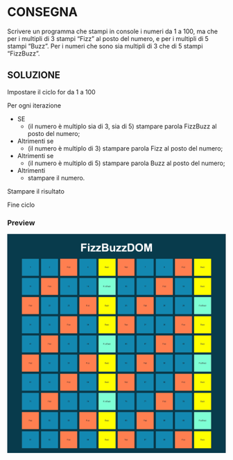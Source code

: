 # CONSEGNA

Scrivere un programma che stampi in console i numeri da 1 a 100, ma che per i multipli di 3 stampi “Fizz” al posto del numero, e per i multipli di 5 stampi “Buzz”.
 Per i numeri che sono sia multipli di 3 che di 5 stampi “FizzBuzz”.

## SOLUZIONE

Impostare il ciclo for da 1 a 100

Per ogni iterazione 
- SE 
    - (il numero è multiplo sia di 3, sia di 5) stampare parola FizzBuzz al posto del numero;
- Altrimenti se 
    - (il numero è multiplo di 3) stampare parola Fizz al posto del numero;
- Altrimenti se 
    - (il numero è multiplo di 5) stampare parola Buzz al posto del numero;
- Altrimenti 
    - stampare il numero. 

Stampare il risultato

Fine ciclo

### Preview 

![preview](img/preview.png)